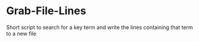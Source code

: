 # Grab-File-Lines
Short script to search for a key term and write the lines containing that term to a new file
